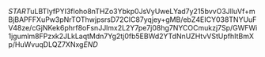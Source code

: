 $START$uLBTIyfPYI3floho8nTHZo3Ybkp0JsVyUweLYad7y215bvvO3JlluVf+mBjBAPFFXuPw3pNrTOThwjpsrsD72ClC87yqjey+gMB/ebZ4EICY038TNYUuFV48ze/cGjNKek6phrf8oFsnJJlmx2L2Y7pe7j08hg7NYCOCmukzj7Sp/GWFWi1jgumlm8FPzxk2JLkLaqtMdn7Yg2tj0fb5EBWd2YTdNnUZHtvVStUpfhItBmXp/HuWvuqDLQZ7XNxg$END$